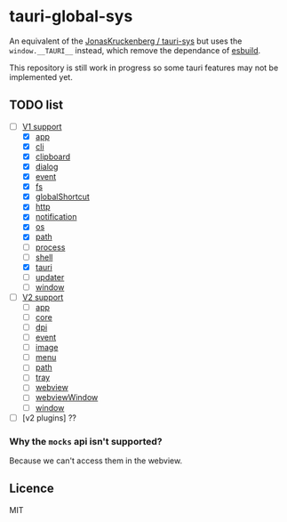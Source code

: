# tauri-global-sys

An equivalent of the [JonasKruckenberg / tauri-sys][tauri-sys] but uses the `window.__TAURI__` instead, which remove the dependance of  [esbuild].

This repository is still work in progress so some tauri features may not be implemented yet.

## TODO list

- [ ] [V1 support](https://v1.tauri.app/v1/api/js/)
  - [X] [app](https://v1.tauri.app/v1/api/js/app)
  - [X] [cli](https://v1.tauri.app/v1/api/js/cli)
  - [X] [clipboard](https://v1.tauri.app/v1/api/js/clipboard)
  - [X] [dialog](https://v1.tauri.app/v1/api/js/dialog)
  - [X] [event](https://v1.tauri.app/v1/api/js/event)
  - [X] [fs](https://v1.tauri.app/v1/api/js/fs)
  - [X] [globalShortcut](https://v1.tauri.app/v1/api/js/globalShortcut)
  - [X] [http](https://v1.tauri.app/v1/api/js/http)
  - [X] [notification](https://v1.tauri.app/v1/api/js/notification)
  - [X] [os](https://v1.tauri.app/v1/api/js/os)
  - [X] [path](https://v1.tauri.app/v1/api/js/path)
  - [ ] [process](https://v1.tauri.app/v1/api/js/process)
  - [ ] [shell](https://v1.tauri.app/v1/api/js/shell)
  - [X] [tauri](https://v1.tauri.app/v1/api/js/tauri)
  - [ ] [updater](https://v1.tauri.app/v1/api/js/updater)
  - [ ] [window](https://v1.tauri.app/v1/api/js/window)
- [ ] [V2 support](https://tauri.app/reference/javascript/api/)
  - [ ] [app](https://tauri.app/reference/javascript/api/namespaceapp/)
  - [ ] [core](https://tauri.app/reference/javascript/api/namespacecore/)
  - [ ] [dpi](https://tauri.app/reference/javascript/api/namespacedpi/)
  - [ ] [event](https://tauri.app/reference/javascript/api/namespaceevent/)
  - [ ] [image](https://tauri.app/reference/javascript/api/namespaceimage/)
  - [ ] [menu](https://tauri.app/reference/javascript/api/namespacemenu/)
  - [ ] [path](https://tauri.app/reference/javascript/api/namespacepath/)
  - [ ] [tray](https://tauri.app/reference/javascript/api/namespacetray/)
  - [ ] [webview](https://tauri.app/reference/javascript/api/namespacewebview/)
  - [ ] [webviewWindow](https://tauri.app/reference/javascript/api/namespacewebviewwindow/)
  - [ ] [window](https://tauri.app/reference/javascript/api/namespacewindow/)
- [ ] [v2 plugins] ??

### Why the `mocks` api isn't supported?

Because we can't access them in the webview.

## Licence

MIT

[tauri-sys]: https://github.com/JonasKruckenberg/tauri-sys
[esbuild]: https://esbuild.github.io/
